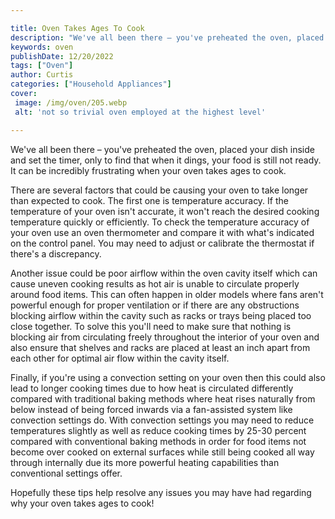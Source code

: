 ```yaml
---

title: Oven Takes Ages To Cook
description: "We've all been there – you've preheated the oven, placed your dish inside and set the timer, only to find that when it dings, your...take a moment to check it out "
keywords: oven
publishDate: 12/20/2022
tags: ["Oven"]
author: Curtis
categories: ["Household Appliances"]
cover: 
 image: /img/oven/205.webp
 alt: 'not so trivial oven employed at the highest level'

---
```


We've all been there – you've preheated the oven, placed your dish inside and set the timer, only to find that when it dings, your food is still not ready. It can be incredibly frustrating when your oven takes ages to cook. 

There are several factors that could be causing your oven to take longer than expected to cook. The first one is temperature accuracy. If the temperature of your oven isn't accurate, it won't reach the desired cooking temperature quickly or efficiently. To check the temperature accuracy of your oven use an oven thermometer and compare it with what's indicated on the control panel. You may need to adjust or calibrate the thermostat if there's a discrepancy.

Another issue could be poor airflow within the oven cavity itself which can cause uneven cooking results as hot air is unable to circulate properly around food items. This can often happen in older models where fans aren't powerful enough for proper ventilation or if there are any obstructions blocking airflow within the cavity such as racks or trays being placed too close together. To solve this you'll need to make sure that nothing is blocking air from circulating freely throughout the interior of your oven and also ensure that shelves and racks are placed at least an inch apart from each other for optimal air flow within the cavity itself. 

Finally, if you're using a convection setting on your oven then this could also lead to longer cooking times due to how heat is circulated differently compared with traditional baking methods where heat rises naturally from below instead of being forced inwards via a fan-assisted system like convection settings do. With convection settings you may need to reduce temperatures slightly as well as reduce cooking times by 25-30 percent compared with conventional baking methods in order for food items not become over cooked on external surfaces while still being cooked all way through internally due its more powerful heating capabilities than conventional settings offer. 

Hopefully these tips help resolve any issues you may have had regarding why your oven takes ages to cook!
